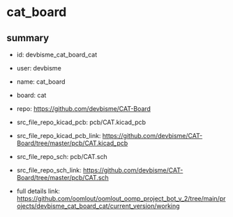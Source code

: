 # cat_board
 
## summary 
* id: devbisme_cat_board_cat
* user: devbisme
* name: cat_board
* board: cat
* repo: https://github.com/devbisme/CAT-Board
* src_file_repo_kicad_pcb: pcb/CAT.kicad_pcb
* src_file_repo_kicad_pcb_link: https://github.com/devbisme/CAT-Board/tree/master/pcb/CAT.kicad_pcb


* src_file_repo_sch: pcb/CAT.sch
* src_file_repo_sch_link: https://github.com/devbisme/CAT-Board/tree/master/pcb/CAT.sch
* full details link: https://github.com/oomlout/oomlout_oomp_project_bot_v_2/tree/main/projects/devbisme_cat_board_cat/current_version/working  






